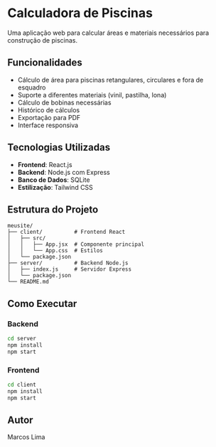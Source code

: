 # Calculadora de Piscinas

Uma aplicação web para calcular áreas e materiais necessários para construção de piscinas.

## Funcionalidades

- Cálculo de área para piscinas retangulares, circulares e fora de esquadro
- Suporte a diferentes materiais (vinil, pastilha, lona)
- Cálculo de bobinas necessárias
- Histórico de cálculos
- Exportação para PDF
- Interface responsiva

## Tecnologias Utilizadas

- **Frontend**: React.js
- **Backend**: Node.js com Express
- **Banco de Dados**: SQLite
- **Estilização**: Tailwind CSS

## Estrutura do Projeto

```
meusite/
├── client/          # Frontend React
│   ├── src/
│   │   ├── App.jsx  # Componente principal
│   │   └── App.css  # Estilos
│   └── package.json
├── server/          # Backend Node.js
│   ├── index.js     # Servidor Express
│   └── package.json
└── README.md
```

## Como Executar

### Backend
```bash
cd server
npm install
npm start
```

### Frontend
```bash
cd client
npm install
npm start
```

## Autor

Marcos Lima 

<!-- Deploy trigger --> 

<!-- Novo deploy após ajuste de permissão --> 